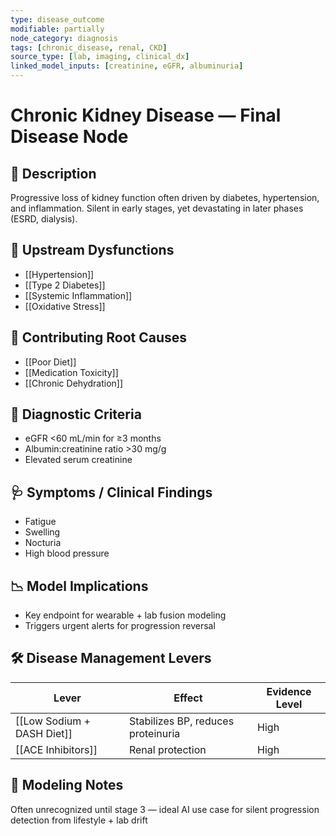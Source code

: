 ```yaml
---
type: disease_outcome
modifiable: partially
node_category: diagnosis
tags: [chronic_disease, renal, CKD]
source_type: [lab, imaging, clinical_dx]
linked_model_inputs: [creatinine, eGFR, albuminuria]
---
```


# Chronic Kidney Disease — Final Disease Node

## 🧨 Description
Progressive loss of kidney function often driven by diabetes, hypertension, and inflammation. Silent in early stages, yet devastating in later phases (ESRD, dialysis).

## 🔁 Upstream Dysfunctions
- [[Hypertension]]
- [[Type 2 Diabetes]]
- [[Systemic Inflammation]]
- [[Oxidative Stress]]

## 🔁 Contributing Root Causes
- [[Poor Diet]]
- [[Medication Toxicity]]
- [[Chronic Dehydration]]

## 🔬 Diagnostic Criteria
- eGFR <60 mL/min for ≥3 months
- Albumin:creatinine ratio >30 mg/g
- Elevated serum creatinine

## 🩺 Symptoms / Clinical Findings
- Fatigue
- Swelling
- Nocturia
- High blood pressure

## 📉 Model Implications
- Key endpoint for wearable + lab fusion modeling
- Triggers urgent alerts for progression reversal

## 🛠 Disease Management Levers
| Lever                     | Effect                   | Evidence Level |
|---------------------------|---------------------------|----------------|
| [[Low Sodium + DASH Diet]] | Stabilizes BP, reduces proteinuria | High   |
| [[ACE Inhibitors]]        | Renal protection          | High           |

## 🧠 Modeling Notes
Often unrecognized until stage 3 — ideal AI use case for silent progression detection from lifestyle + lab drift
